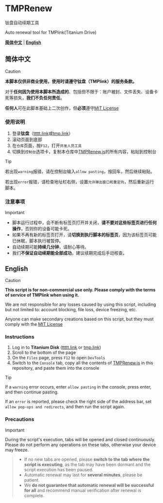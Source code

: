 # TMPRenew
钛盘自动续期工具

Auto renewal tool for TMPlink(Titanium Drive)

[**简体中文**](#简体中文) | [**English**](#english)
## 简体中文
> [!CAUTION] 
> **本脚本仅供非商业使用，使用时请遵守钛盘（TMPlink）的服务条款。**
> 
> 对于**任何因为使用本脚本所造成的**、包括但不限于：账户被封、文件丢失、设备卡死等损失，**我们不负任何责任**。
>
> **任何人**可在此脚本基础上二次创作，但**必须**遵守[MIT License](/LICENSE)
### 使用说明
1. 登录**钛盘**（[ttttt.link](https://ttttt.link)或[tmp.link](https://tmp.link)）
2. 滚动页面到底部
3. 在`仓库`页面，按`F12`，打开`开发人员工具`
4. 切换到`控制台`选项卡，复制本仓库中[TMPRenew.js](/TMPRenew.js)的所有内容，粘贴到控制台
> [!TIP]  
> 若出现`warning`报错，请在控制台输入`allow pasting`，按回车，然后继续粘贴。
>
>  若出现`error`报错，请检查地址栏右侧，设置`允许弹出窗口和重定向`，然后重新运行脚本。
### 注意事项
> [!IMPORTANT] 
> - 脚本运行过程中，会不断有标签页打开并关闭，**请不要对这些标签页进行任何操作**，否则你的设备可能卡死。
> - 如果不再有新的标签页打开，请**切换到执行脚本的标签页**，因为该标签页可能已休眠，脚本执行被暂停。
> - 自动续期可能**持续几分钟**，请耐心等待。
> - 我们**不保证自动续期能全部成功**，建议续期完成后手动核查。

## English
> [!CAUTION]
> **This script is for non-commercial use only. Please comply with the terms of service of TMPlink when using it.**
> 
> We are not responsible for any losses caused by using this script, including but not limited to: account blocking, file loss, device freezing, etc.
>
> Anyone can make secondary creations based on this script, but they must comply with the [MIT License](/LICENSE)
### Instructions
1. Log in to **Titanium Disk** ([ttttt.link](https://ttttt.link) or [tmp.link](https://tmp.link))
2. Scroll to the bottom of the page
3. On the `Files` page, press `F12` to open `DevTools`
4. Switch to the `Console` tab, copy all the contents of [TMPRenew.js](/TMPRenew.js) in this repository, and paste them into the console
> [!TIP]
> If a `warning` error occurs, enter `allow pasting` in the console, press enter, and then continue pasting.
>
If an `error` is reported, please check the right side of the address bar, set `allow pop-ups and redirects`, and then run the script again.
### Precautions
> [!IMPORTANT]
During the script's execution, tabs will be opened and closed continuously. Please do not perform any operations on these tabs, otherwise your device may freeze.
> - If no new tabs are opened, please **switch to the tab where the script is executing**, as the tab may have been dormant and the script execution has been paused.
> - Automatic renewal may last for **several minutes**, please be patient.
> - We **do not guarantee that automatic renewal will be successful for all** and recommend manual verification after renewal is complete.

